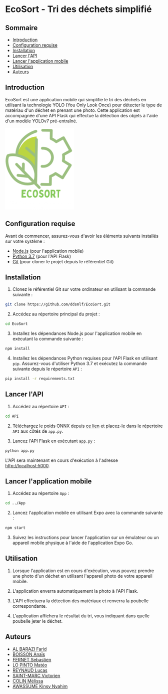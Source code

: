 # EcoSort - Tri des déchets simplifié

## Sommaire

- [Introduction](#introduction)
- [Configuration requise](#configuration-requise)
- [Installation](#installation)
- [Lancer l'API](#lancer-lapi)
- [Lancer l'application mobile](#lancer-lapplication-mobile)
- [Utilisation](#utilisation)
- [Auteurs](#auteurs)

## Introduction

EcoSort est une application mobile qui simplifie le tri des déchets en utilisant la technologie YOLO (You Only Look Once) pour détecter le type de matériau d'un déchet en prenant une photo. Cette application est accompagnée d'une API Flask qui effectue la détection des objets à l'aide d'un modèle YOLOv7 pré-entraîné.

![EcoSort Logo](App/assets/Logo.png)

## Configuration requise

Avant de commencer, assurez-vous d'avoir les éléments suivants installés sur votre système :

- [Node.js](https://nodejs.org/) (pour l'application mobile)
- [Python 3.7](https://www.python.org/downloads/release/python-370/) (pour l'API Flask)
- [Git](https://git-scm.com/) (pour cloner le projet depuis le référentiel Git)

## Installation

1. Clonez le référentiel Git sur votre ordinateur en utilisant la commande suivante :

```bash
git clone https://github.com/ddsmlf/EcoSort.git
```

2. Accédez au répertoire principal du projet :

```bash
cd EcoSort
```

3. Installez les dépendances Node.js pour l'application mobile en exécutant la commande suivante :

```bash
npm install
```

4. Installez les dépendances Python requises pour l'API Flask en utilisant `pip`. Assurez-vous d'utiliser Python 3.7 et exécutez la commande suivante depuis le répertoire `API` :

```bash
pip install -r requirements.txt
```


## Lancer l'API

1. Accédez au répertoire `API` :

```bash
cd API
```

2. Téléchargez le poids ONNX depuis [ce lien](https://drive.google.com/file/d/1qzvO49ij8cSnpNURjtUGdGALYr4nZUgH/view?usp=drive_link) et placez-le dans le répertoire `API` aux côtés de `app.py`.


3. Lancez l'API Flask en exécutant `app.py` :


```bash
python app.py
```


L'API sera maintenant en cours d'exécution à l'adresse [http://localhost:5000](http://localhost:5000).

## Lancer l'application mobile

1. Accédez au répertoire `App` :
```bash
cd ../App
```

2. Lancez l'application mobile en utilisant Expo avec la commande suivante :
```bash
npm start
```

3. Suivez les instructions pour lancer l'application sur un émulateur ou un appareil mobile physique à l'aide de l'application Expo Go.

## Utilisation

1. Lorsque l'application est en cours d'exécution, vous pouvez prendre une photo d'un déchet en utilisant l'appareil photo de votre appareil mobile.

2. L'application enverra automatiquement la photo à l'API Flask.

3. L'API effectuera la détection des matériaux et renverra la poubelle correspondante.

4. L'application affichera le résultat du tri, vous indiquant dans quelle poubelle jeter le déchet.


## Auteurs

- [AL BARAZI Farid](https://github.com/FaridAlBarazi)
- [BOISSON Anaïs](https://github.com/anaisboisson52)
- [FERNET Sebastien]()
- [LO PINTO Matéo](https://github.com/Matelop132)
- [REYNAUD Lucas](https://github.com/lucasbx33)
- [SAINT-MARC Victorien]()
- [COLIN Mélissa](https://github.com/ddsmlf)
- [AWASSUME Kinsy Nyahim]()
